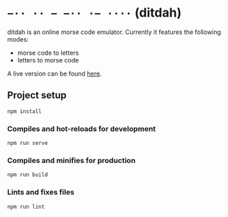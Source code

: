 # `−·· ·· − −·· ·− ····` (ditdah)

ditdah is an online morse code emulator. 
Currently it features the following modes:
- morse code to letters
- letters to morse code

A live version can be found [here](https://dist-ssswrvaynw.now.sh).


## Project setup
```
npm install
```

### Compiles and hot-reloads for development
```
npm run serve
```

### Compiles and minifies for production
```
npm run build
```

### Lints and fixes files
```
npm run lint
```
